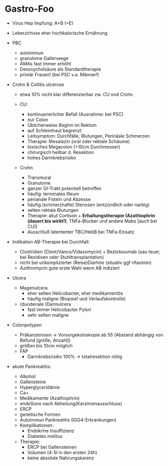 # Gastro-Foo
* Virus Hep Impfung: A+B (+E)
* Leberzirhose eher hochkalorische Ernährung
* PBC
    * autoimmun
    * granulome Gallenwege
    * AMAs fast immer erhöht
    * Desoxycholsäure als Standardtherapie
    * primär Frauen! (bei PSC v.a. Männer!)
* Crohn & Collitis ulcerose
    * etwa 10% nicht klar differenzierbar zw. CU ond Crohn
    * CU: 
        * kontinuerierlicher Befall (Ausnahme: bei PSC)
        * nur Colon
        * Üblicherweise Beginn im Rektum
        * auf Schleimhaut begrenzt
        * Leitsymptom: Durchfälle, Blutungen, Perinäale Schmerzen
        * Therapie: Mesalazin (oral oder rektale Schäume)
        * toxisches Megacolon (>10cm Durchmesser)
        * chirurgisch heilbar d. Resektion
        * hohes Darmkrebsrisiko


    * Crohn
        * Transmural
        * Granulome
        * ganzer GI-Trakt potentiell betroffen
        * häufig: terminales Illeum
        * perianale Fisteln und Abzesse
        * häufig (schmerzhafte) Stenosen (entzündlich oder narbig)
        * selten rektale Blutungen
        * Therapie: akut Cortison + **Erhaltungstherapie (Azathiophrin (dauert bis wirkt!)**, TNFa-Blocker und andere Mabs [auch bei CU])
        * Ausschluß latententer TBC/HebB bei TNFa-Einsatz

* Indikation AB-Therapie bei Durchfall:
    * Clostridien (Clont/Vanco/Vidaxomycin) + Bezlotoxumab (sau teuer, bei Rezidiven oder Stuhltransplantation)
    * nicht bei unkomplizierter (Reise)Diarhöe (situativ ggf rifaximin)
    * Azithromycin gute erste Wahl wenn AB indiziert

* Ulcera
    * Magenulcera
        * eher selten Helicobacter, eher medikamentös
        * häufig maligne (Biopsie! und Verlaufskontrolle)
    * (duodenale )Darmulcera
        * fast immer Helicobacter Pylori
        * sehr selten maligne

* Colonpolypen
    * Präkanzerosen -> Vorsorgekoloskopie ab 55 (Abstand abhängig von Befund [größe, Anzahl])
    * größen bis 10cm möglich
    * FAP
        * Darmkrebsrisiko 100% -> totalresektion nötig

* akute Pankreatitis:
    * Alkohol
    * Gallensteine
    * Hyperglyceridämie
    * Ca+
    * Medikamente (Azathiophrin)
    * endoSono nach Abheilung(Karzinomausschluss)
    * ERCP
    * genetische Formen
    * Autoimmun Pankreatitis (IGG4-Erkrankungen)
    * Komplikationen:
        * Endokrine Insuffizienz
        * Diabetes melitus
    * Therapie:
        * ERCP bei Gallensteinen
        * Volumen (4-5l in den ersten 24h)
        * keine absolute Nahrungskarenz



